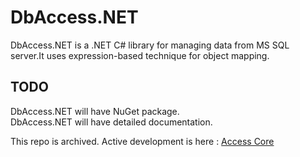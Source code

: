 # DbAccess.NET
DbAccess.NET is a .NET C# library for managing data from MS SQL server.It uses expression-based technique for object mapping.

## TODO
DbAccess.NET will have NuGet package. </br>
DbAccess.NET will have detailed documentation.

This repo is archived. Active development is here : <a href="https://github.com/amirkhaniansev/AccessCore">Access Core</a>
